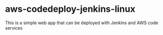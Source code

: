# aws-codedeploy-jenkins-linux
This is a simple web app that can be deployed with Jenkins and AWS code services

